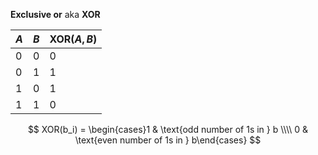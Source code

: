 **Exclusive or** aka **XOR**

|$A$|$B$|$\mathsf{XOR}(A,B)$|
|---|---|-------------------|
|0|0|0|
|0|1|1|
|1|0|1|
|1|1|0|

$$
XOR(b_i) = \begin{cases}1 & \text{odd number of 1s in } b \\\\ 0 & \text{even number of 1s in } b\end{cases}
$$